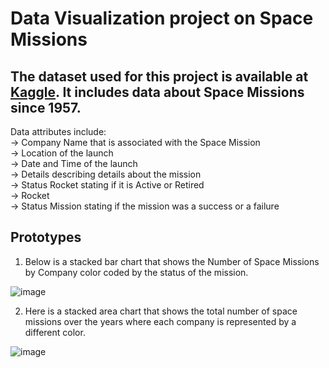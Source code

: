 # Data Visualization project on Space Missions

## The dataset used for this project is available at [Kaggle](https://www.kaggle.com/agirlcoding/all-space-missions-from-1957). It includes data about Space Missions since 1957.
Data attributes include: <br />
-> Company Name that is associated with the Space Mission <br />
-> Location of the launch <br />
-> Date and Time of the launch <br />
-> Details describing details about the mission <br />
-> Status Rocket stating if it is Active or Retired <br />
->  Rocket <br />
-> Status Mission stating if the mission was a success or a failure <br />

## Prototypes

1. Below is a stacked bar chart that shows the Number of Space Missions by Company color coded by the status of the mission.<br />

![image](https://user-images.githubusercontent.com/51784083/94752416-2b65da00-0359-11eb-8a70-958394a4aa75.png)

2. Here is a stacked area chart that shows the total number of space missions over the years where each company is represented by a different color. <br />

![image](https://user-images.githubusercontent.com/51784083/94752748-1d648900-035a-11eb-8bbe-6845a96b9ca2.png)
